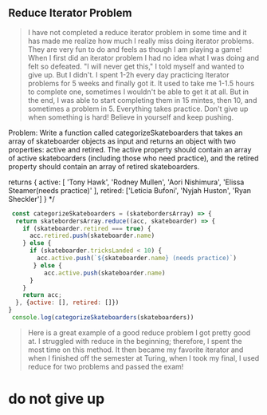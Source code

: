 ## Reduce Iterator Problem

> I have not completed a reduce iterator problem in some time and it has made me realize how much I really miss doing iterator problems. They are very fun to do and feels as though I am playing a game! When I first did an iterator problem I had no idea what I was doing and felt so defeated. "I will never get this," I told myself and wanted to give up. But I didn't. I spent 1-2h every day practicing Iterator problems for 5 weeks and finally got it. It used to take me 1-1.5 hours to complete one, sometimes I wouldn't be able to get it at all. But in the end, I was able to start completing them in 15 mintes, then 10, and sometimes a problem in 5. Everything takes practice. Don't give up when something is hard! Believe in yourself and keep pushing. 

Problem:
 Write a function called categorizeSkateboarders that takes an array of skateboarder objects as input and returns an object with two properties: active and retired. The active property should contain an array of active skateboarders (including those who need practice), and the retired property should contain an array of retired skateboarders.

  returns 
 {
   active: [
   'Tony Hawk',
   'Rodney Mullen',
   'Aori Nishimura',
   'Elissa Steamer(needs practice)'
 ],
   retired: ['Leticia Bufoni', 'Nyjah Huston', 'Ryan Sheckler']
 }
 */

```js
 const categorizeSkateboarders = (skatebordersArray) => {
  return skatebordersArray.reduce((acc, skateboarder) => {
    if (skateboarder.retired === true) {
      acc.retired.push(skateboarder.name)
    } else {
      if (skateboarder.tricksLanded < 10) {
        acc.active.push(`${skateboarder.name} (needs practice)`)
       } else {
          acc.active.push(skateboarder.name)
      }
    }
    return acc;
  }, {active: [], retired: []})
}
 console.log(categorizeSkateboarders(skateboarders))
 ```

 > Here is a great example of a good reduce problem I got pretty good at. I struggled with reduce in the beginning; therefore, I spent the most time on this method. It then became my favorite iterator and when I finished off the semester at Turing, when I took my final, I used reduce for two problems and passed the exam! 

 # do not give up